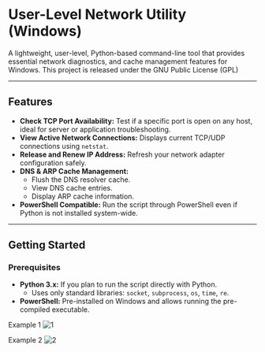 # User-Level Network Utility (Windows)

A lightweight, user-level, Python-based command-line tool that provides essential network diagnostics, and cache management features for Windows.
This project is released under the GNU Public License (GPL)

---

## Features

* **Check TCP Port Availability:** Test if a specific port is open on any host, ideal for server or application troubleshooting.
* **View Active Network Connections:** Displays current TCP/UDP connections using `netstat`.
* **Release and Renew IP Address:** Refresh your network adapter configuration safely.
* **DNS & ARP Cache Management:**
    * Flush the DNS resolver cache.
    * View DNS cache entries.
    * Display ARP cache information.
* **PowerShell Compatible:** Run the script through PowerShell even if Python is not installed system-wide.

---

## Getting Started

### Prerequisites

* **Python 3.x:** If you plan to run the script directly with Python.
    * Uses only standard libraries: `socket`, `subprocess`, `os`, `time`, `re`.
* **PowerShell:** Pre-installed on Windows and allows running the pre-compiled executable.

Example 1
![1](https://github.com/user-attachments/assets/5b13f11e-f032-4b34-8eb3-6a19b93d9f4a)

Example 2
![2](https://github.com/user-attachments/assets/fcbf1a34-2496-402f-bc1f-296cf37baca8)
